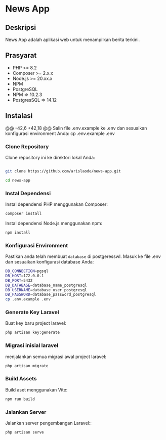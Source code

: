 # News App

## Deskripsi
News App adalah aplikasi web untuk menampilkan berita terkini.

## Prasyarat
- PHP >= 8.2
- Composer >= 2.x.x
- Node.js >= 20.xx.x
- NPM
- PostgreSQL
- NPM => 10.2.3
- PostgresSQL => 14.12

## Instalasi
@@ -42,6 +42,18 @@ Salin file .env.example ke .env dan sesuaikan konfigurasi environment Anda:
cp .env.example .env

### Clone Repository
Clone repository ini ke direktori lokal Anda:

```bash

git clone https://github.com/arislaode/news-app.git

cd news-app

```

### Instal Dependensi
Instal dependensi PHP menggunakan Composer:

```bash
composer install
```

Instal dependensi Node.js menggunakan npm:
```bash
npm install
```

### Konfigurasi Environment
Pastikan anda telah membuat ```database``` di postgeresswl. Masuk ke file .env dan sesuaikan konfigurasi database Anda:

```bash
DB_CONNECTION=pgsql
DB_HOST=172.0.0.1
DB_PORT=5432
DB_DATABASE=database_name_postgresql
DB_USERNAME=database_user_postgresql
DB_PASSWORD=database_password_postgresql
cp .env.example .env
```

### Generate Key Laravel
Buat key baru project laravel:
```bash
php artisan key:generate
```

### Migrasi inisial laravel
menjalankan semua migrasi awal project laravel:

```bash
php artisan migrate

```

### Build Assets
Build aset menggunakan Vite:

```bash
npm run build
```

### Jalankan Server
Jalankan server pengembangan Laravel::

```bash
php artisan serve
```
